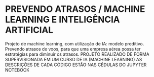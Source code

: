 # PREVENDO ATRASOS / MACHINE LEARNING E INTELIGÊNCIA ARTIFICIAL
Projeto de machine learning, com utilização de IA: modelo preditivo. Prevendo atrasos de voos, para que uma empresa aérea possa ter estratégias para diminuir os atrasos. 
PROJETO REALIZADO DE FORMA SUPERVISIONADA EM UM CURSO DE IA (MACHINE LEARNING)
AS DESCRIÇÕES DE CADA CÓDIGO ESTÃO NAS CÉDULAS DO JUPYTER NOTEBOOK
